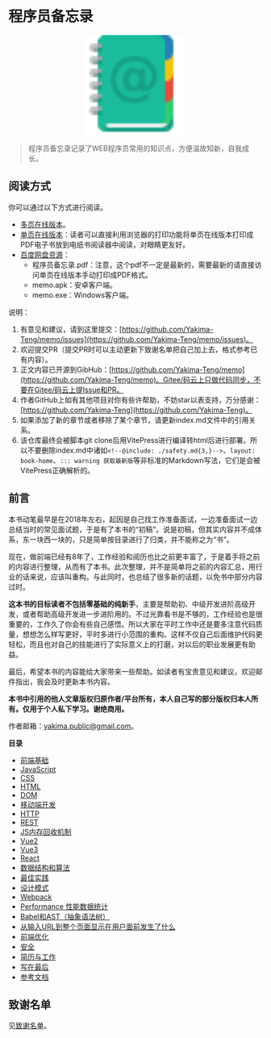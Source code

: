 # 程序员备忘录

<div align="center" style="display: flex;align-items: center;justify-content: center;gap:8px;">
  <img style="width:200px;" src="https://github.com/Yakima-Teng/memo/raw/master/attachments/logo.svg">
</div>

> 程序员备忘录记录了WEB程序员常用的知识点，方便温故知新，自我成长。

## 阅读方式

你可以通过以下方式进行阅读。

- [多页在线版本](https://www.orzzone.com/writings)。
- [单页在线版本](https://www.orzzone.com/frontend)：读者可以直接利用浏览器的打印功能将单页在线版本打印成PDF电子书放到电纸书阅读器中阅读，对眼睛更友好。
- [百度网盘资源](https://pan.baidu.com/s/17zS-w0ukaIr0Y2wwjTFT2A?pwd=82xh)：
  - 程序员备忘录.pdf：注意，这个pdf不一定是最新的，需要最新的请直接访问单页在线版本手动打印成PDF格式。
  - memo.apk：安卓客户端。
  - memo.exe：Windows客户端。

说明：

1. 有意见和建议，请到这里提交：[https://github.com/Yakima-Teng/memo/issues](https://github.com/Yakima-Teng/memo/issues)。
2. 欢迎提交PR（提交PR时可以主动更新下致谢名单把自己加上去，格式参考已有内容）。
3. 正文内容已开源到GibHub：[https://github.com/Yakima-Teng/memo](https://github.com/Yakima-Teng/memo)。Gitee/码云上只做代码同步，不要在Gitee/码云上提Issue和PR。
4. 作者GitHub上如有其他项目对你有些许帮助，不妨star以表支持，万分感谢：[https://github.com/Yakima-Teng](https://github.com/Yakima-Teng)。
5. 如果添加了新的章节或者移除了某个章节，请更新index.md文件中的引用关系。
6. 该仓库最终会被脚本git clone后用VitePress进行编译转html后进行部署。所以不要删除index.md中诸如`<!--@include: ./safety.md{3,}-->`、`layout: book-home`、`::: warning 获取最新版`等非标准的Markdown写法，它们是会被VitePress正确解析的。

## 前言

本书动笔最早是在2018年左右，起因是自己找工作准备面试，一边准备面试一边总结当时的常见面试题，于是有了本书的“初稿"。说是初稿，但其实内容并不成体系，东一块西一块的，只是简单按目录进行了归类，并不能称之为“书”。

现在，做前端已经有8年了，工作经验和阅历也比之前更丰富了，于是着手将之前的内容进行整理，从而有了本书。此次整理，并不是简单将之前的内容汇总，用行业的话来说，应该叫重构。与此同时，也总结了很多新的话题，以免书中部分内容过时。

**这本书的目标读者不包括零基础的纯新手**，主要是帮助初、中级开发进阶高级开发，或者帮助高级开发进一步进阶用的。不过光靠看书是不够的，工作经验也是很重要的，工作久了你会有些自己感悟。所以大家在平时工作中还是要多注意代码质量，想想怎么样写更好，平时多进行小范围的重构。这样不仅自己后面维护代码更轻松，而且也对自己的技能进行了实际意义上的打磨，对以后的职业发展更有助益。

最后，希望本书的内容能给大家带来一些帮助。如读者有宝贵意见和建议，欢迎邮件指出，我会及时更新本书内容。

**本书中引用的他人文章版权归原作者/平台所有，本人自己写的部分版权归本人所有。仅用于个人私下学习。谢绝商用。**

作者邮箱：[yakima.public@gmail.com](mailto:yakima.public@gmail.com?subject=github-memo)。

**目录**

- [前端基础](./base.md)
- [JavaScript](./javascript.md)
- [CSS](./css.md)
- [HTML](./html.md)
- [DOM](./dom.md)
- [移动端开发](./wap.md)
- [HTTP](./http.md)
- [REST](./rest.md)
- [JS内存回收机制](./garbage-collection.md)
- [Vue2](./vue2.md)
- [Vue3](./vue3.md)
- [React](./react.md)
- [数据结构和算法](./data-structure.md)
- [最佳实践](./best-practices.md)
- [设计模式](./design-patterns.md)
- [Webpack](./webpack.md)
- [Performance 性能数据统计](./performance.md)
- [Babel和AST（抽象语法树）](./babel.md)
- [从输入URL到整个页面显示在用户面前发生了什么](./page-load.md)
- [前端优化](./optimize.md)
- [安全](./safety.md)
- [简历与工作](./job.md)
- [写在最后](./last.md)
- [参考文档](./reference.md)

## 致谢名单

见[致谢名单](./thanks.md)。
